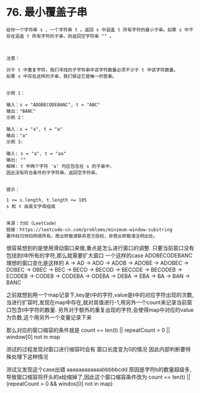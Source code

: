 # 76. 最小覆盖子串
```
给你一个字符串 s 、一个字符串 t 。返回 s 中涵盖 t 所有字符的最小子串。如果 s 中不存在涵盖 t 所有字符的子串，则返回空字符串 "" 。

 

注意：

对于 t 中重复字符，我们寻找的子字符串中该字符数量必须不少于 t 中该字符数量。
如果 s 中存在这样的子串，我们保证它是唯一的答案。
 

示例 1：

输入：s = "ADOBECODEBANC", t = "ABC"
输出："BANC"
示例 2：

输入：s = "a", t = "a"
输出："a"
示例 3:

输入: s = "a", t = "aa"
输出: ""
解释: t 中两个字符 'a' 均应包含在 s 的子串中，
因此没有符合条件的子字符串，返回空字符串。
 

提示：

1 <= s.length, t.length <= 105
s 和 t 由英文字母组成


来源：力扣（LeetCode）
链接：https://leetcode-cn.com/problems/minimum-window-substring
著作权归领扣网络所有。商业转载请联系官方授权，非商业转载请注明出处。
```

很容易想到的是使用滑动窗口来做,重点是怎么进行窗口的调整.
只要当前窗口没有包括到t中所有的字符,那么就需要扩大窗口
一个这样的case ADOBECODEBANC
理想的窗口变化是这样的
A -> AD -> ADO -> ADOB -> ADOBE -> ADOBEC -> DOBEC -> OBEC -> BEC -> BECO -> BECOD -> BECODE -> BECODEB -> ECODEB -> CODEB -> CODEBA -> ODEBA -> DEBA ->
EBA -> BA -> BAN -> BANC

之前就想到用一个map记录下,key是t中的字符,value是t中的对应字符出现的次数,当进行扩容时,发现在map中存在,就对其值进行-1,用另外一个count来记录当前窗口包含t中字符的数量.
另外对于额外的重复出现的字符,会使得map中对应的value为负数,这个用另外一个变量记录下来

那么对应的窗口缩容的条件就是 count == len(t) || repeatCount > 0 || window[0] not in map

测试的过程发现对窗口进行缩容时会有 窗口长度变为0的情况 因此内部判断要特殊处理下这种情况

测试又发现这个case出错 aaaaaaaaaaaabbbbbcdd
原因是字符b的数量超级多,导致窗口缩容将开头的a给缩掉了,因此这个窗口缩容条件改为
count == len(t) || (repeatCount > 0 && windos[0] not in map)
